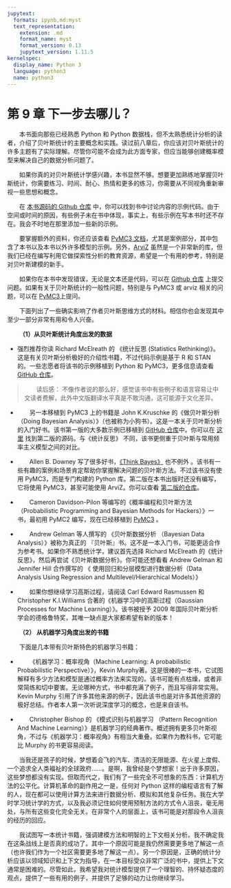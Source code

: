 ```yaml
---
jupytext:
  formats: ipynb,md:myst
  text_representation:
    extension: .md
    format_name: myst
    format_version: 0.13
    jupytext_version: 1.11.5
kernelspec:
  display_name: Python 3
  language: python3
  name: python3
---
```


#  第 9 章 下一步去哪儿？

<style>p{text-indent:2em;2}</style>

本书面向那些已经熟悉 Python 和 Python 数据栈，但不太熟悉统计分析的读者，介绍了贝叶斯统计的主要概念和实践。读过前八章后，你应该对贝叶斯统计的许多主题有了实际理解。尽管你可能不会成为此方面专家，但应当能够创建概率模型来解决自己的数据分析问题了。

如果你真的对贝叶斯统计学感兴趣，本书显然不够。想要更加熟练地掌握贝叶斯统计，你需要练习、时间、耐心、热情和更多的练习，你需要从不同视角重新审视一些思想和概念。

在 [本书源码的 Github 仓库](https://​/​github.com.​aloctavodia/​BAP) 中，你可以找到书中讨论内容的示例代码。由于空间或时间的原因，有些例子未在书中体现，事实上，有些示例在写本书时还不存在。我会不时地在那里添加一些新的示例。

要掌握额外的资料，你还应该查看 [PyMC3 文档](https:/​/​docs.pymc.io)，尤其是案例部分，其中包含了本书以及本书以外许多模型的示例。另外，[ArviZ](https:/​/github.​com/​arviz-​devs/​arviz_​resources) 虽然是一个非常新的库，但我们已经在编写利用它做探索性分析的教育资源，希望是一个有用的参考，特别是对贝叶斯建模的新手。

如果你在本书中发现错误，无论是文本还是代码，可以在 [Github 仓库](https://​/​github.com.​aloctavodia/​BAP) 上提交问题。如果有关于贝叶斯统计的一般性问题，特别是与 PyMC3 或 arviz 相关的问题，可以在​ [PyMC3](https://discourse.pymc.io/)上提问。

下面列出了一些确实影响了作者贝叶斯思维方式的材料。相信你也会发现其中至少一部分非常有用和令人兴奋。

**（1）从贝叶斯统计角度出发的数据**

- 强烈推荐你读 Richard McElreath 的 《统计反思 (Statistics Rethinking)》。这是有关贝叶斯分析极好的介绍性书籍，不过代码示例是基于 R 和 STAN 的。一些志愿者将该书的示例移植到 Python 和 PyMC3，更多信息请查看 [GitHub 仓库](https://github.com/pymc-devs/resources/blob/master/Rethinking/)。

> 读后感： 不像作者说的那么好，感觉该书中有些例子和语言容易让中文读者费解，此外中文版翻译水平真是不敢沟通，这可能源于文化差异。
  
- 另一本移植到 PyMC3 上的书籍是 John K.Kruschke 的《做贝叶斯分析（Doing Bayesian Analysis）》（也被称为小狗书）。这是一本关于贝叶斯分析的入门好书。该书第一版的大多数示例已移植到 [GitHub 仓库](https://github.com/aloctavodia/Doing_bayesian_data_analysis)中。你可以在 [这里](https:/​/​github.​com/​JWarmenhoven/​DBDApython) 找到第二版的源码。与《统计反思》 不同，该书更侧重于贝叶斯与常用频率主义模型之间的对比。
  
- Allen B. Downey 写了很多好书，[《Think Bayes》](http://greenteapress.com/wp/Think-Bayes/​) 也不例外 。该书有一些有趣的案例和场景肯定帮助你掌握解决问题的贝叶斯方法。不过该书没有使用 PyMC3，而是专门构建的 Python 库。第二版在本书出版时还没有编写，它将使用 PyMC3，甚至可能使用 ArviZ。你可以查看 [第二版的仓库](https:/​/​github.​com/​AllenDowney/​ThinkBayes2)。

- Cameron Davidson-Pilon 等编写的《概率编程和贝叶斯方法 （Probabilistic Programming and Bayesian Methods for Hackers）》一书，最初用 PyMC2 编写，现在已经移植到 [PyMC3](https://github.com/quantopian/Probabilistic-Programming-and-Bayesian-Methods-for-Hacker) 。


- Andrew Gelman 等人撰写的 《贝叶斯数据分析 （Bayesian Data Analysis）》被称为真正的 『贝叶斯』书。这不是一本入门书，可能更适合作为参考书。如果你不熟悉统计学，建议首先选择 Richard McElreath 的《统计反思》，然后再尝试《贝叶斯数据分析》。你可能还想看看 Andrew Gelman 和 Jennifer Hill 合作撰写的 《 使用回归和分层模型进行数据分析（Data Analysis Using Regression and Multilevel/Hierarchical Models）》

- 如果你想继续学习高斯过程，请阅读 Carl Edward Rasmussen 和 Christopher K.I.Williams 合著的《机器学习中的高斯过程（Gaussian Processes for Machine Learning）》。该书被授予 2009 年国际贝叶斯分析学会的德格鲁特奖，其唯一缺点是大家都希望有新的版本！

 **（2） 从机器学习角度出发的书籍**

下面是几本带有贝叶斯特色的机器学习书籍：

- 《机器学习：概率视角（Machine Learning: A probabilistic Probabilistic Perspective）》，Kevin Murphy著。这是很棒的一本书，它试图解释有多少方法和模型是通过概率方法来实现的。该书可能有点枯燥，或者非常简练和切中要害。无论哪种方式，书中都充满了例子，而且写得非常实用。Kevin Murphy 引用了许多其他来源的例子，因此该书也是对许多其他资源的极好总结。作者本人第一次听说深度学习的概念，也是来自该书。

- Christopher Bishop 的 《模式识别与机器学习 （Pattern Recognition And Machine Learning）》是机器学习的经典著作。概述拥有更多贝叶斯视角，不过与《机器学习：概率视角》有相当大重叠。如果作为教科书，它可能比 Murphy 的书更容易阅读。

当我还是孩子的时候，梦想着会飞的汽车、清洁的无限能源、在火星上度假、一个追求全人类福祉的全球政府……。是啊，我曾经是个梦想家！出于许多原因，这些梦想都没有实现。但取而代之，我们有了一些完全不可想象的东西：计算机方法的公平化。计算机革命的副作用之一是，任何对 Python 这样的编程语言有了解的人，现在都可以使用计算方法来进行数据分析、模拟和其他复杂任务。我在大学时学习统计学的方式，以及我必须记住如何使用预制方法的方式令人沮丧，毫无用处，与所有这些变化完全无关。在非常个人的层面上，该书可能是对那段令人沮丧的经历的回应。

我试图写一本统计书籍，强调建模方法和明智的上下文相关分析。我不确定我在这条战线上是否真的成功了。其中一个原因可能是我仍然需要更多地了解这一点（也许我们作为一个社区需要更多地了解这一点）。另一个原因是，正确的统计分析应该以领域知识和上下文为指导，在一本目标受众非常广泛的书中，提供上下文通常是困难的。尽管如此，我希望我对统计模型提供了一个理智的、持怀疑态度的观点，提供了一些有用的例子，并提供了足够的动力让你继续学习。
